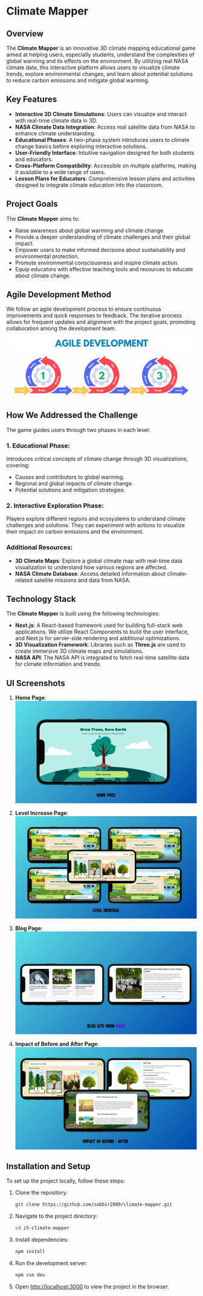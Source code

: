 # Climate Mapper

## Overview

The **Climate Mapper** is an innovative 3D climate mapping educational game aimed at helping users, especially students, understand the complexities of global warming and its effects on the environment. By utilizing real NASA climate data, this interactive platform allows users to visualize climate trends, explore environmental changes, and learn about potential solutions to reduce carbon emissions and mitigate global warming.

## Key Features

- **Interactive 3D Climate Simulations**: Users can visualize and interact with real-time climate data in 3D.
- **NASA Climate Data Integration**: Access real satellite data from NASA to enhance climate understanding.
- **Educational Phases**: A two-phase system introduces users to climate change basics before exploring interactive solutions.
- **User-Friendly Interface**: Intuitive navigation designed for both students and educators.
- **Cross-Platform Compatibility**: Accessible on multiple platforms, making it available to a wide range of users.
- **Lesson Plans for Educators**: Comprehensive lesson plans and activities designed to integrate climate education into the classroom.

## Project Goals

The **Climate Mapper** aims to:

- Raise awareness about global warming and climate change.
- Provide a deeper understanding of climate challenges and their global impact.
- Empower users to make informed decisions about sustainability and environmental protection.
- Promote environmental consciousness and inspire climate action.
- Equip educators with effective teaching tools and resources to educate about climate change.

## Agile Development Method

We follow an agile development process to ensure continuous improvements and quick responses to feedback. The iterative process allows for frequent updates and alignment with the project goals, promoting collaboration among the development team.

![Agile Development Method](./public/ui/agile.png)

## How We Addressed the Challenge

The game guides users through two phases in each level:

### 1. Educational Phase:

Introduces critical concepts of climate change through 3D visualizations, covering:

- Causes and contributors to global warming.
- Regional and global impacts of climate change.
- Potential solutions and mitigation strategies.

### 2. Interactive Exploration Phase:

Players explore different regions and ecosystems to understand climate challenges and solutions. They can experiment with actions to visualize their impact on carbon emissions and the environment.

### Additional Resources:

- **3D Climate Maps**: Explore a global climate map with real-time data visualization to understand how various regions are affected.
- **NASA Climate Database**: Access detailed information about climate-related satellite missions and data from NASA.

## Technology Stack

The **Climate Mapper** is built using the following technologies:

- **Next.js**: A React-based framework used for building full-stack web applications. We utilize React Components to build the user interface, and Next.js for server-side rendering and additional optimizations.
- **3D Visualization Framework**: Libraries such as **Three.js** are used to create immersive 3D climate maps and simulations.
- **NASA API**: The NASA API is integrated to fetch real-time satellite data for climate information and trends.

## UI Screenshots

1. **Home Page**:
   ![Home Page](./public/ui/homePage.jpg)

2. **Level Increase Page**:
   ![Level Increase Page](./public/ui/levelIncrease.jpg)

3. **Blog Page**:
   ![Blog Page](./public/ui/blogPage.jpg)

4. **Impact of Before and After Page**:
   ![Impact of Before and After Page](./public/ui/impactOfBeforeAfter.jpg)

## Installation and Setup

To set up the project locally, follow these steps:

1. Clone the repository:

   ```bash
   git clone https://github.com/sabbir2809/climate-mapper.git
   ```

2. Navigate to the project directory:

   ```bash
   cd z5-climate-mapper
   ```

3. Install dependencies:

   ```bash
   npm install
   ```

4. Run the development server:

   ```bash
   npm run dev
   ```

5. Open [http://localhost:3000](http://localhost:3000) to view the project in the browser.
